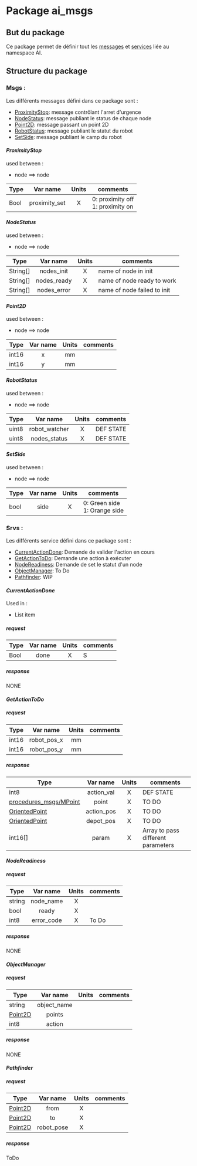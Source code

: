 # Package ai_msgs

## But du package
Ce package permet de définir tout les [messages](#Msgs) et [services](#Srvs) liée au namespace AI. 

## Structure du package

### Msgs : 
Les différents messages défini dans ce package sont : 

 - [ProximityStop](#ProximityStop): message contrôlant l'arret d'urgence
 - [NodeStatus](#NodeStatus): message publiant le status de chaque node
 - [Point2D](#Point2D): message passant un point 2D
 - [RobotStatus](#RobotStatus): message publiant le statut du robot
 - [SetSide](#SetSide): message publiant le camp du robot

#### *ProximityStop*
used between :

 - node ==> node

| Type | Var name | Units | comments |
|--|:--:|:--:|--|
| Bool | proximity_set | X | 0: proximity off <br> 1: proximity on |

#### *NodeStatus*
used between :

 - node ==> node

| Type | Var name | Units | comments |
|--|:--:|:--:|--|
| String[] | nodes_init | X | name of node in init |
| String[] | nodes_ready | X | name of node ready to work|
| String[] | nodes_error | X | name of node failed to init|
#### *Point2D*
used between :

 - node ==> node

| Type | Var name | Units | comments |
|--|:--:|:--:|--|
| int16 | x | mm |  |
| int16 | y | mm |  |
#### *RobotStatus*
used between :

 - node ==> node

| Type | Var name | Units | comments |
|--|:--:|:--:|--|
| uint8 | robot_watcher | X | DEF STATE |
| uint8 | nodes_status | X | DEF STATE |
#### *SetSide*
used between :

 - node ==> node

| Type | Var name | Units | comments |
|--|:--:|:--:|--|
| bool | side | X | 0: Green side <br> 1: Orange side |

### Srvs : 

Les différents service défini dans ce package sont : 

 - [CurrentActionDone](#CurrentActionDone): Demande de valider l'action en cours
 - [GetActionToDo](#GetActionToDo): Demande une action à exécuter
 - [NodeReadiness](#NodeReadiness): Demande de set le statut d'un node
 - [ObjectManager](#ObjectManager): To Do
 - [Pathfinder](#Pathfinder): WIP

#### *CurrentActionDone*
Used in : 

 - List item

##### request
| Type | Var name | Units | comments |
|--|:--:|:--:|--|
| Bool | done | X | S |

##### response
NONE
#### *GetActionToDo*
##### request
| Type | Var name | Units | comments |
|--|:--:|:--:|--|
| int16 | robot_pos_x | mm |  |
| int16 | robot_pos_y | mm |  |

##### response
| Type | Var name | Units | comments |
|--|:--:|:--:|--|
| int8 | action_val | X | DEF STATE |
| [procedures_msgs/MPoint]() | point | X | TO DO |
| [OrientedPoint]() | action_pos | X | TO DO |
| [OrientedPoint]()| depot_pos | X | TO DO |
| int16[] | param | X | Array to pass different parameters |
#### *NodeReadiness*
##### request
| Type | Var name | Units | comments |
|--|:--:|:--:|--|
| string | node_name | X |  |
| bool | ready | X |  |
| int8 | error_code | X | To Do |
##### response
NONE
#### *ObjectManager*
##### request
| Type | Var name | Units | comments |
|--|:--:|:--:|--|
| string | object_name |  |  |
| [Point2D](#Point2D) | points |  |  |
| int8 | action |  |  |

##### response
NONE
#### *Pathfinder*
##### request
| Type | Var name | Units | comments |
|--|:--:|:--:|--|
| [Point2D](#Point2D) | from | X |  |
| [Point2D](#Point2D) | to | X |  |
| [Point2D](#Point2D) | robot_pose | X |  |

##### response
ToDo


